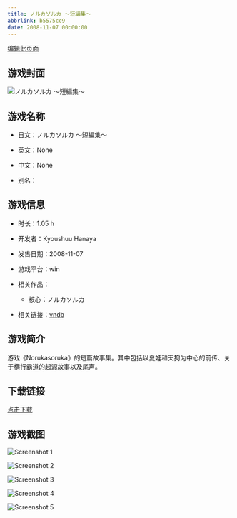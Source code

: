 ```yaml
---
title: ノルカソルカ ～短編集～
abbrlink: b5575cc9
date: 2008-11-07 00:00:00
---
```

[编辑此页面](https://github.com/ACG-3/ADV3-source/blob/main/source/_posts/games/%E3%83%8E%E3%83%AB%E3%82%AB%E3%82%BD%E3%83%AB%E3%82%AB%20%EF%BD%9E%E7%9F%AD%E7%B7%A8%E9%9B%86%EF%BD%9E.md)

## 游戏封面

![ノルカソルカ ～短編集～](https%3A//pan.timero.xyz/onedrive/img_lib_001/%E3%83%8E%E3%83%AB%E3%82%AB%E3%82%BD%E3%83%AB%E3%82%AB%20%EF%BD%9E%E7%9F%AD%E7%B7%A8%E9%9B%86%EF%BD%9E_cover.avif)


## 游戏名称

- 日文：ノルカソルカ ～短編集～
- 英文：None
- 中文：None

- 别名：


## 游戏信息

- 时长：1.05 h
- 开发者：Kyoushuu Hanaya
- 发售日期：2008-11-07
- 游戏平台：win
- 相关作品：
   - 核心：ノルカソルカ

- 相关链接：[vndb](https://vndb.org/v7839)


## 游戏简介

游戏《Norukasoruka》的短篇故事集。其中包括以夏娃和天狗为中心的前传、关于横行霸道的起源故事以及尾声。


## 下载链接

[点击下载](https://pan.timero.xyz/onedrive/adv_lib_001/%E3%83%8E%E3%83%AB%E3%82%AB%E3%82%BD%E3%83%AB%E3%82%AB%20%EF%BD%9E%E7%9F%AD%E7%B7%A8%E9%9B%86%EF%BD%9E)


## 游戏截图


![Screenshot 1](https%3A//pan.timero.xyz/onedrive/img_lib_001/%E3%83%8E%E3%83%AB%E3%82%AB%E3%82%BD%E3%83%AB%E3%82%AB%20%EF%BD%9E%E7%9F%AD%E7%B7%A8%E9%9B%86%EF%BD%9E_Screenshot_1.avif)

![Screenshot 2](https%3A//pan.timero.xyz/onedrive/img_lib_001/%E3%83%8E%E3%83%AB%E3%82%AB%E3%82%BD%E3%83%AB%E3%82%AB%20%EF%BD%9E%E7%9F%AD%E7%B7%A8%E9%9B%86%EF%BD%9E_Screenshot_2.avif)

![Screenshot 3](https%3A//pan.timero.xyz/onedrive/img_lib_001/%E3%83%8E%E3%83%AB%E3%82%AB%E3%82%BD%E3%83%AB%E3%82%AB%20%EF%BD%9E%E7%9F%AD%E7%B7%A8%E9%9B%86%EF%BD%9E_Screenshot_3.avif)

![Screenshot 4](https%3A//pan.timero.xyz/onedrive/img_lib_001/%E3%83%8E%E3%83%AB%E3%82%AB%E3%82%BD%E3%83%AB%E3%82%AB%20%EF%BD%9E%E7%9F%AD%E7%B7%A8%E9%9B%86%EF%BD%9E_Screenshot_4.avif)

![Screenshot 5](https%3A//pan.timero.xyz/onedrive/img_lib_001/%E3%83%8E%E3%83%AB%E3%82%AB%E3%82%BD%E3%83%AB%E3%82%AB%20%EF%BD%9E%E7%9F%AD%E7%B7%A8%E9%9B%86%EF%BD%9E_Screenshot_5.avif)


